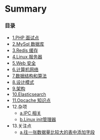 # Summary

### 目录

* [1.PHP 面试点](docs/1.md)
* [2.MySql 数据库](docs/2.md)
* [3.Redis 缓存](docs/3.md)
* [4.Linux 服务器](docs/4.md)
* [5.Web 安全](docs/5.md)
* [6.计算机网络](docs/6.md)
* [7.数据结构和算法](docs/7.md)
* [8.设计模式](docs/8.md)
* [9.架构](docs/9.md)
* [10.Elasticsearch](docs/10.md)
* [11.Opcache 知识点](docs/11.md)
* 12.杂项
  * [a.IPC 相关](docs/12a.md)
  * [b.Linux init管理器](docs/12b.md)
* 13.关注点
  * [a.往一张数据量比较大的表中添加字段](docs/13a.md)